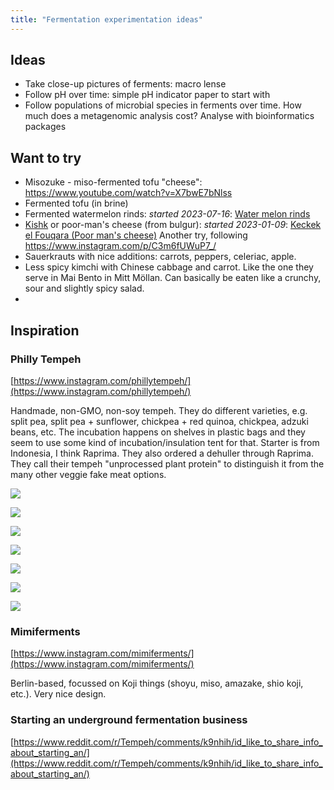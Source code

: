 ```yaml
---
title: "Fermentation experimentation ideas"
---
```


## Ideas
- Take close-up pictures of ferments: macro lense
- Follow pH over time: simple pH indicator paper to start with
- Follow populations of microbial species in ferments over time. How much does a metagenomic analysis cost? Analyse with bioinformatics packages



## Want to try
- Misozuke - miso-fermented tofu "cheese": https://www.youtube.com/watch?v=X7bwE7bNlss
- Fermented tofu (in brine)
- Fermented watermelon rinds: _started 2023-07-16_: [Water melon rinds](projects/fermentation/Water%20melon%20rinds.md)
- [Kishk](projects/fermentation/Dairy%20fermentation%20notes.md#Kishk) or poor-man's cheese (from bulgur): _started 2023-01-09_: [Keckek el Fouqara (Poor man's cheese)](projects/fermentation/Keckek%20el%20Fouqara%20(Poor%20man's%20cheese).md) Another try, following https://www.instagram.com/p/C3m6fUWuP7_/
- Sauerkrauts with nice additions: carrots, peppers, celeriac, apple. 
- Less spicy kimchi with Chinese cabbage and carrot. Like the one they serve in Mai Bento in Mitt Möllan. Can basically be eaten like a crunchy, sour and slightly spicy salad.
- 


## Inspiration

### Philly Tempeh
[https://www.instagram.com/phillytempeh/](https://www.instagram.com/phillytempeh/)

Handmade, non-GMO, non-soy tempeh. They do different varieties, e.g. split pea, split pea + sunflower, chickpea + red quinoa, chickpea, adzuki beans, etc. The incubation happens on shelves in plastic bags and they seem to use some kind of incubation/insulation tent for that. Starter is from Indonesia, I think Raprima. They also ordered a dehuller through Raprima. They call their tempeh "unprocessed plant protein" to distinguish it from the many other veggie fake meat options.

![](projects/attachments/Pasted%20image%2020230106143558.png)

![](projects/attachments/Pasted%20image%2020230106143612.png)

![](projects/attachments/Pasted%20image%2020230106143624.png)

![](projects/attachments/Pasted%20image%2020230106143641.png)

![](projects/attachments/Pasted%20image%2020230106143700.png)

![](projects/attachments/Pasted%20image%2020230106143711.png)

![](projects/attachments/Pasted%20image%2020230106143721.png)

### Mimiferments
[https://www.instagram.com/mimiferments/](https://www.instagram.com/mimiferments/)

Berlin-based, focussed on Koji things (shoyu, miso, amazake, shio koji, etc.). Very nice design.

### Starting an underground fermentation business
[https://www.reddit.com/r/Tempeh/comments/k9nhih/id_like_to_share_info_about_starting_an/](https://www.reddit.com/r/Tempeh/comments/k9nhih/id_like_to_share_info_about_starting_an/)



